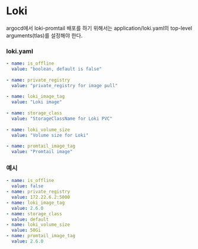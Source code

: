 # Loki

argocd에서 loki-promtail 배포를 하기 위해서는 application/loki.yaml의 top-level arguments(tlas)를 설정해야 한다.

### loki.yaml
```yml
- name: is_offline
  value: "boolean, default is false"
  
- name: private_registry
  value: "private_registry for image pull"
  
- name: loki_image_tag
  value: "Loki image"
  
- name: storage_class
  value: "StorageClassName for Loki PVC" 
  
- name: loki_volume_size
  value: "Volume size for Loki"
  
- name: promtail_image_tag
  value: "Promtail image"
```

### 예시

```yml
- name: is_offline
  value: false
- name: private_registry
  value: 172.22.6.2:5000
- name: loki_image_tag
  value: 2.6.0
- name: storage_class
  value: default
- name: loki_volume_size
  value: 50Gi
- name: promtail_image_tag
  value: 2.6.0
```
